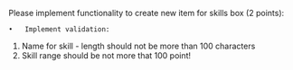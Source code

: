 Please implement functionality to create new item for skills box (2 points):

	•	Implement validation:

  1. Name for skill -  length should not be more than 100 characters
  2. Skill range should be not more that 100 point!
